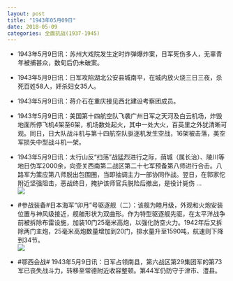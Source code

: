 ```yaml
---
layout: post
title: "1943年05月09日"
date: 2018-05-09
categories: 全面抗战(1937-1945)
---
```


<meta name="referrer" content="no-referrer" />

- 1943年5月9日讯：苏州大戏院发生定时炸弹爆炸案，日军死伤多人，无辜青年被捕甚众，数旬后仍未破案。 

- 1943年5月9日讯：日军攻陷湖北公安县城南平，在城内放火烧三日三夜，杀死百姓58人，奸杀妇女35人。 

- 1943年5月9日讯：蒋介石在重庆接见西北建设考察团成员。 

- 1943年5月9日讯：美国第十四航空队飞袭广州日军之天河及白云机场，炸毁地面所停飞机4架至6架，机场数处起火，其中一处大火，百英里之外犹清晰可观。同日，日大队战斗机与第十四航空队驱逐机发生空战，16架被击落，美空军损失中型战斗机一架。 

- 1943年5月9日讯：太行山反“扫荡”战猛烈进行之际，荫城（属长治）、陵川等地日伪军2000余，向壶关西南第二战区第二十七军预备第八师进行合击。八路军为策应第八师脱出包围圈，当即抽调主力一部协同作战。翌日，在郭家佗附近坚强阻击，恶战终日，掩护该师官兵脱险后撤出，是役计毙伤 ... <br/><img src="https://wx1.sinaimg.cn/large/aca367d8ly1fr4ycfjwhrj20c809z3yl.jpg" />

- #参战装备#日本海军“卯月”号驱逐舰（二）：该舰为睦月级，外观和火炮安装位置与神风级接近，舰艏形状为双曲形。作为特型驱逐舰先驱，在太平洋战争前被拆除布雷设施，加装10门25毫米高炮，以强化防空火力。1942年后又拆除两门主炮，25毫米高炮数量增加到20门，排水量升至1590吨，航速则下降到34节。 <br/><img src="https://wx2.sinaimg.cn/large/aca367d8ly1fr4uwagw8tj21hc0vywmv.jpg" />

- #鄂西会战# 1943年5月9日讯：日军占领南县，第六战区第29集团军的第73军已丧失战斗力，转移至常德附近收容整顿。第44军仍防守于津市、澧县。 

